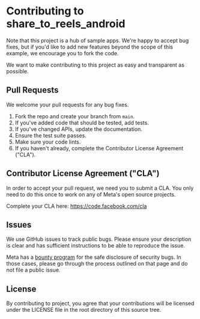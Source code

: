 # Contributing to share_to_reels_android
Note that this project is a hub of sample apps. We're happy to accept bug fixes, but if you'd like to add new features beyond the scope of this example, we encourage you to fork the code.

We want to make contributing to this project as easy and transparent as
possible.

## Pull Requests
We welcome your pull requests for any bug fixes.

1. Fork the repo and create your branch from `main`.
2. If you've added code that should be tested, add tests.
3. If you've changed APIs, update the documentation.
4. Ensure the test suite passes.
5. Make sure your code lints.
6. If you haven't already, complete the Contributor License Agreement ("CLA").

## Contributor License Agreement ("CLA")
In order to accept your pull request, we need you to submit a CLA. You only need
to do this once to work on any of Meta's open source projects.

Complete your CLA here: <https://code.facebook.com/cla>

## Issues
We use GitHub issues to track public bugs. Please ensure your description is
clear and has sufficient instructions to be able to reproduce the issue.

Meta has a [bounty program](https://www.facebook.com/whitehat/) for the safe
disclosure of security bugs. In those cases, please go through the process
outlined on that page and do not file a public issue.

## License
By contributing to project, you agree that your contributions will be licensed
under the LICENSE file in the root directory of this source tree.
